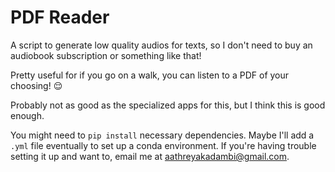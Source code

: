 # PDF Reader
A script to generate low quality audios for texts, so I don't need to buy an audiobook subscription or something like that!

Pretty useful for if you go on a walk, you can listen to a PDF of your choosing! 😌

Probably not as good as the specialized apps for this, but I think this is good enough.

You might need to `pip install` necessary dependencies. Maybe I'll add a `.yml` file eventually to set up a conda environment. If you're having trouble setting it up and want to, email me at aathreyakadambi@gmail.com.
